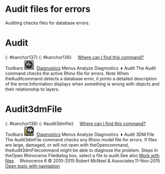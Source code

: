 ---
---


# Audit files for errors
Auditing checks files for database errors.

# Audit
{: #kanchor137}
{: #kanchor136}
 [![images/transparent.gif](images/transparent.gif)Where can I find this command?](javascript:void(0);) Toolbars
![images/audit.png](images/audit.png) [Diagnostics](diagnostics-toolbar.html) 
Menus
Analyze
Diagnostics![images/menuarrow.gif](images/menuarrow.gif)
Audit
The Audit command checks the active Rhino file for errors.
Note
When theAuditcommand detects a database error, it prints a detailed description of the error.Information displays when something is wrong with objects and their relationship to layers.
# Audit3dmFile
{: #kanchor138}
{: #audit3dmfile}
 [![images/transparent.gif](images/transparent.gif)Where can I find this command?](javascript:void(0);) Toolbars
![images/audit3dmfile.png](images/audit3dmfile.png) [Diagnostics](diagnostics-toolbar.html) 
Menus
Analyze
Diagnostics![images/menuarrow.gif](images/menuarrow.gif)
Audit 3DM File
The Audit3dmFile command checks any Rhino model file for errors.
If files are large, damaged, or will not open with theOpencommand, theAudit3dmFilecommand might be able to diagnose the problem.
Steps
In theOpen Rhinoceros Filedialog box, select a file to audit.See also
 [Work with files](sak-file.html) 
&#160;
&#160;
Rhinoceros 6 © 2010-2015 Robert McNeel &amp; Associates.11-Nov-2015
 [Open topic with navigation](audit.html) 

